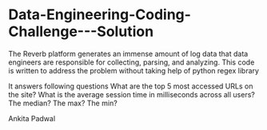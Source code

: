 # Data-Engineering-Coding-Challenge---Solution
The Reverb platform generates an immense amount of log data that data engineers are responsible for collecting, parsing, and analyzing. This code is written to address the problem without taking help of python regex library

It answers following questions
What are the top 5 most accessed URLs on the site?
What is the average session time in milliseconds across all users? The median? The max? The min?

Ankita Padwal
